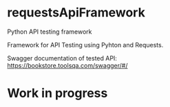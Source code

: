 # requestsApiFramework
Python API testing framework

Framework for API Testing using Pyhton and Requests.

Swagger documentation of tested API:
https://bookstore.toolsqa.com/swagger/#/



# Work in progress
